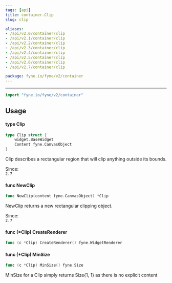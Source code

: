 ```yaml
---
tags: [api]
title: container.Clip
slug: clip

aliases:
- /api/v2.0/container/clip
- /api/v2.1/container/clip
- /api/v2.2/container/clip
- /api/v2.3/container/clip
- /api/v2.4/container/clip
- /api/v2.5/container/clip
- /api/v2.6/container/clip
- /api/v2.7/container/clip

package: fyne.io/fyne/v2/container
---
```



---
```go
import "fyne.io/fyne/v2/container"
```

## Usage

#### type Clip

```go
type Clip struct {
	widget.BaseWidget
	Content fyne.CanvasObject
}
```

Clip describes a rectangular region that will clip anything outside its bounds.


<div class="since">Since: <code>
2.7</code></div>

#### func  NewClip

```go
func NewClip(content fyne.CanvasObject) *Clip
```
NewClip returns a new rectangular clipping object.


<div class="since">Since: <code>
2.7</code></div>

#### func (*Clip) CreateRenderer

```go
func (c *Clip) CreateRenderer() fyne.WidgetRenderer
```

#### func (*Clip) MinSize

```go
func (c *Clip) MinSize() fyne.Size
```
MinSize for a Clip simply returns Size{1, 1} as there is no explicit content

